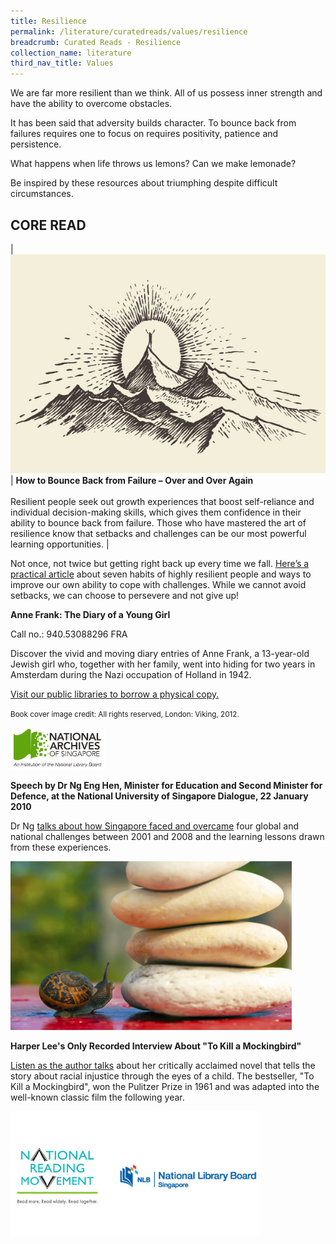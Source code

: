 ```yaml
---
title: Resilience
permalink: /literature/curatedreads/values/resilience
breadcrumb: Curated Reads - Resilience
collection_name: literature
third_nav_title: Values
---
```


We are far more resilient than we think. All of us possess inner strength and have the ability to overcome obstacles.

It has been said that adversity builds character. To bounce back from failures requires one to focus on requires positivity, patience and persistence.

What happens when life throws us lemons? Can we make lemonade?

Be inspired by these resources about triumphing despite difficult circumstances.

## **CORE READ**

| ![Resilience image](/images/literature/curatedreads/values/HiRes_Resized.jpg) | **How to Bounce Back from Failure – Over and Over Again** <br><br> Resilient people seek out growth experiences that boost self-reliance and individual decision-making skills, which gives them confidence in their ability to bounce back from failure. Those who have mastered the art of resilience know that setbacks and challenges can be our most powerful learning opportunities. | 

Not once, not twice but getting right back up every time we fall. [Here’s a practical article](https://www.huffpost.com/entry/habits-of-resilient-people_n_381865) about seven habits of highly resilient people and ways to improve our own ability to cope with challenges. While we cannot avoid setbacks, we can choose to persevere and not give up!

 
**Anne Frank: The Diary of a Young Girl**

Call no.: 940.53088296 FRA

Discover the vivid and moving diary entries of Anne Frank, a 13-year-old Jewish girl who, together with her family, went into hiding for two years in Amsterdam during the Nazi occupation of Holland in 1942.

[Visit our public libraries to borrow a physical copy.](https://eservice.nlb.gov.sg/item_holding.aspx?bid=201651957)

<small>Book cover image credit: All rights reserved, London: Viking, 2012.</small>

<img src="/images/literature/curatedreads/values/NAS-Logo_Cropped-White-Spaces.jpg" style="width: 30%;">

**Speech by Dr Ng Eng Hen, Minister for Education and Second Minister for Defence, at the National University of Singapore Dialogue, 22 January 2010**

Dr Ng [talks about how Singapore faced and overcame](https://www.nas.gov.sg/archivesonline/data/pdfdoc/20100129001/nuss_ministerial_speech(final).pdf) four global and national challenges between 2001 and 2008 and the learning lessons drawn from these experiences.

![Snail image](/images/literature/curatedreads/values/iStock_36889986_MEDIUM_Resized.jpg)

**Harper Lee's Only Recorded Interview About "To Kill a Mockingbird"**

[Listen as the author talks](https://www.youtube.com/watch?v=EfsFeMRF7CU&feature=youtu.be) about her critically acclaimed novel that tells the story about racial injustice through the eyes of a child. The bestseller, "To Kill a Mockingbird", won the Pulitzer Prize in 1961 and was adapted into the well-known classic film the following year.

![Logos image](/images/literature/curatedreads/logos-updated.jpeg)
